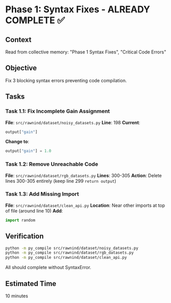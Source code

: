 # Phase 1: Syntax Fixes - ALREADY COMPLETE ✅

## Context
Read from collective memory: "Phase 1 Syntax Fixes", "Critical Code Errors"

## Objective
Fix 3 blocking syntax errors preventing code compilation.

## Tasks

### Task 1.1: Fix Incomplete Gain Assignment
**File**: `src/rawnind/dataset/noisy_datasets.py`
**Line**: 198
**Current**:
```python
output["gain"]
```
**Change to**:
```python
output["gain"] = 1.0
```

### Task 1.2: Remove Unreachable Code  
**File**: `src/rawnind/dataset/rgb_datasets.py`
**Lines**: 300-305
**Action**: Delete lines 300-305 entirely (keep line 299 `return output`)

### Task 1.3: Add Missing Import
**File**: `src/rawnind/dataset/clean_api.py`
**Location**: Near other imports at top of file (around line 10)
**Add**:
```python
import random
```

## Verification
```bash
python -m py_compile src/rawnind/dataset/noisy_datasets.py
python -m py_compile src/rawnind/dataset/rgb_datasets.py  
python -m py_compile src/rawnind/dataset/clean_api.py
```
All should complete without SyntaxError.

## Estimated Time
10 minutes